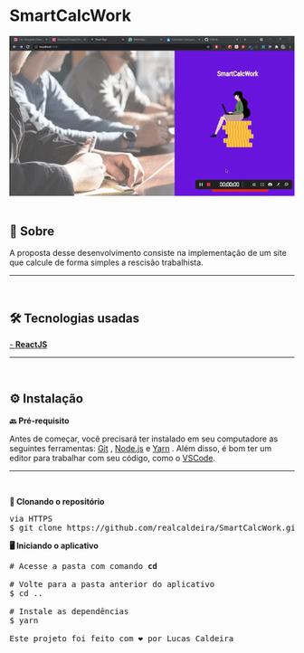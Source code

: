 <h1><strong>SmartCalcWork</strong></h1>

<img src="./src/assets/git.gif" width="1080">

<br>
<br>
<strong><h2>🎯 Sobre</h2></strong>

<p>A proposta desse desenvolvimento consiste na implementação de um site que calcule de forma simples a rescisão trabalhista.</p>
<hr/>
<br>
 <strong><h2>🛠️ Tecnologias usadas</h2></strong>
<p></p>

[- <strong>ReactJS</strong>](https://pt-br.reactjs.org/)

<hr/>
<br>
<strong><h2>⚙️ Instalação</h2> </strong>

</hr>

<strong>🔙 Pré-requisito </strong>

Antes de começar, você precisará ter instalado em seu computadore as seguintes ferramentas: [Git](https://git-scm.com/) , [Node.js](https://nodejs.org/en/) e [Yarn](https://yarnpkg.com/) .
Além disso, é bom ter um editor para trabalhar com seu código, como o [VSCode](https://code.visualstudio.com/).

<hr/>
<br>

<strong>🔽 Clonando o repositório </strong>

<pre>via HTTPS
$ git clone https://github.com/realcaldeira/SmartCalcWork.git </pre>

<strong>🖥️ Iniciando o aplicativo</strong>

<pre>
# Acesse a pasta com comando <strong>cd </strong> 

# Volte para a pasta anterior do aplicativo 
$ cd ..

# Instale as dependências
$ yarn

Este projeto foi feito com ❤ por Lucas Caldeira
